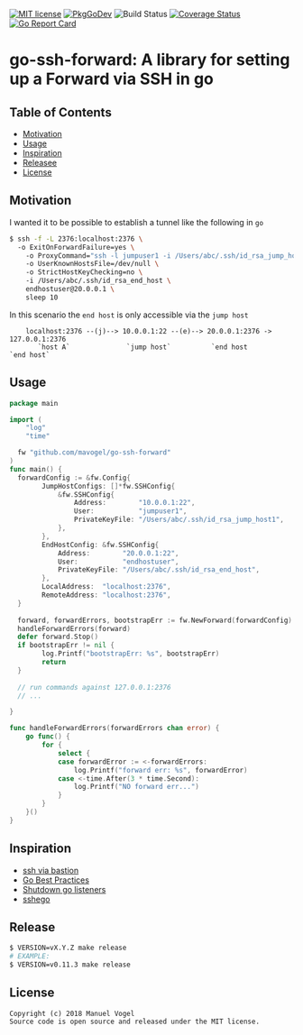 [![MIT license](http://img.shields.io/badge/license-MIT-brightgreen.svg)](http://opensource.org/licenses/MIT)
[![PkgGoDev](https://pkg.go.dev/badge/github.com/mavogel/go-ssh-forward)](https://pkg.go.dev/github.com/mavogel/go-ssh-forward)
![Build Status](https://github.com/mavogel/go-ssh-forward/actions/workflows/main.yml/badge.svg)
[![Coverage Status](https://img.shields.io/coveralls/mavogel/go-ssh-forward.svg)](https://coveralls.io/r/mavogel/go-ssh-forward)
[![Go Report Card](https://goreportcard.com/badge/github.com/mavogel/go-ssh-forward)](https://goreportcard.com/report/github.com/mavogel/go-ssh-forward)

# go-ssh-forward: A library for setting up a Forward via SSH in go
## Table of Contents
- [Motivation](#motivation)
- [Usage](#usage)
- [Inspiration](#inspiration)
- [Releasee](#release)
- [License](#license)

## <a name="motivation"></a>Motivation
I wanted it to be possible to establish a tunnel like the following in `go`
```sh
$ ssh -f -L 2376:localhost:2376 \ 
  -o ExitOnForwardFailure=yes \ 
	-o ProxyCommand="ssh -l jumpuser1 -i /Users/abc/.ssh/id_rsa_jump_host1 10.0.0.1 -W %h:%p" \ 
	-o UserKnownHostsFile=/dev/null \ 
	-o StrictHostKeyChecking=no \ 
	-i /Users/abc/.ssh/id_rsa_end_host \ 
	endhostuser@20.0.0.1 \
	sleep 10
```

In this scenario the `end host` is only accessible via the `jump host`
```
    localhost:2376 --(j)--> 10.0.0.1:22 --(e)--> 20.0.0.1:2376 -> 127.0.0.1:2376
       `host A`              `jump host`          `end host          `end host`          
```

## <a name="usage"></a>Usage
```go
package main

import (
	"log"
	"time"

  fw "github.com/mavogel/go-ssh-forward"
)
func main() {
  forwardConfig := &fw.Config{
		JumpHostConfigs: []*fw.SSHConfig{
			&fw.SSHConfig{
				Address:        "10.0.0.1:22",
				User:           "jumpuser1",
				PrivateKeyFile: "/Users/abc/.ssh/id_rsa_jump_host1",
			},
		},
		EndHostConfig: &fw.SSHConfig{
			Address:        "20.0.0.1:22",
			User:           "endhostuser",
			PrivateKeyFile: "/Users/abc/.ssh/id_rsa_end_host",
		},
		LocalAddress:  "localhost:2376",
		RemoteAddress: "localhost:2376",
  }
 
  forward, forwardErrors, bootstrapErr := fw.NewForward(forwardConfig)
  handleForwardErrors(forward)
  defer forward.Stop()
  if bootstrapErr != nil {
		log.Printf("bootstrapErr: %s", bootstrapErr)
		return
  }
  
  // run commands against 127.0.0.1:2376
  // ...

}

func handleForwardErrors(forwardErrors chan error) {
	go func() {
		for {
			select {
			case forwardError := <-forwardErrors:
				log.Printf("forward err: %s", forwardError)
			case <-time.After(3 * time.Second):
				log.Printf("NO forward err...")
			}
		}
	}()
}
```

## <a name="inspiration"></a>Inspiration
- [ssh via bastion](https://stackoverflow.com/questions/35906991/go-x-crypto-ssh-how-to-establish-ssh-connection-to-private-instance-over-a-ba)
- [Go Best Practices](https://talks.golang.org/2013/bestpractices.slide#29) 
- [Shutdown go listeners](http://zhen.org/blog/graceful-shutdown-of-go-net-dot-listeners/)
- [sshego](https://github.com/glycerine/sshego)

## <a name="release"></a>Release
```sh
$ VERSION=vX.Y.Z make release
# EXAMPLE:
$ VERSION=v0.11.3 make release
```

## <a name="license"></a>License
    Copyright (c) 2018 Manuel Vogel
    Source code is open source and released under the MIT license.
